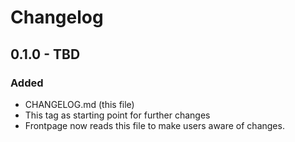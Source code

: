 # Changelog

## 0.1.0 - TBD
### Added
- CHANGELOG.md (this file)
- This tag as starting point for further changes
- Frontpage now reads this file to make users aware of changes.
